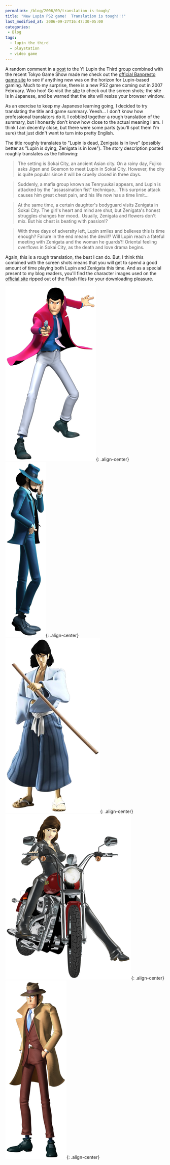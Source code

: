 ```yaml
---
permalink: /blog/2006/09/translation-is-tough/
title: "New Lupin PS2 game!  Translation is tough!!!"
last_modified_at: 2006-09-27T16:47:30-05:00
categories:
 - Blog
tags:
  - lupin the third
  - playstation
  - video game
---
```


A random comment in a [post](http://groups.yahoo.com/group/lupinthethird/message/7503) to the Y! Lupin the Third group
combined with the recent Tokyo Game Show made me check out the [official Banpresto game site](http://www.lupin-game.com/)
to see if anything new was on the horizon for Lupin-based gaming. Much to my surprise, there is a new PS2 game coming
out in 2007 February. Woo hoo! Go visit the [site](http://www.lupin-game.com/) to check out the screen shots; the site
is in Japanese, and be warned that the site will resize your browser window.

As an exercise to keep my Japanese learning going, I decided to try translating the title and game summary. Yeesh... I
don't know how professional translators do it. I cobbled together a rough translation of the summary, but I honestly
don't know how close to the actual meaning I am. I think I am decently close, but there were some parts (you'll spot
them I'm sure) that just didn't want to turn into pretty English.

The title roughly translates to "Lupin is dead, Zenigata is in love" (possibly better as "Lupin is dying, Zenigata is in
love").  The story description posted roughly translates as the following:

> The setting is Sokai City, an ancient Asian city. On a rainy day, Fujiko asks Jigen and Goemon to meet Lupin in Sokai City. However, the city is quite popular since it will be cruelly closed in three days.

> Suddenly, a mafia group known as Tenryuukai appears, and Lupin is attacked by the "assassination fist" technique... This surprise attack causes him great chest pain, and his life now has a time limit...

> At the same time, a certain daughter's bodyguard visits Zenigata in Sokai City. The girl's heart and mind are shut, but Zenigata's honest struggles changes her mood.. Usually, Zenigata and flowers don't mix. But his chest is beating with passion!?

> With three days of adversity left, Lupin smiles and believes this is time enough? Failure in the end means the devil!? Will Lupin reach a fateful meeting with Zenigata and the woman he guards?! Oriental feeling overflows in Sokai City, as the death and love drama begins.

Again, this is a rough translation, the best I can do. But, I think this combined with the screen shots means that you
will get to spend a good amount of time playing both Lupin and Zenigata this time. And as a special present to my blog
readers, you'll find the character images used on the [official site](http://www.lupin-game.com/) ripped out of the
Flash files for your downloading pleasure.

![Lego Star Wars 2](/assets/images/lupin-ps2-3.png){: .align-center}
![Lego Star Wars 2](/assets/images/jigen-ps2-3.png){: .align-center}
![Lego Star Wars 2](/assets/images/goemon-ps2-3.png){: .align-center}
![Lego Star Wars 2](/assets/images/fujiko-ps2-3.png){: .align-center}
![Lego Star Wars 2](/assets/images/zenigata-ps2-3.png){: .align-center}